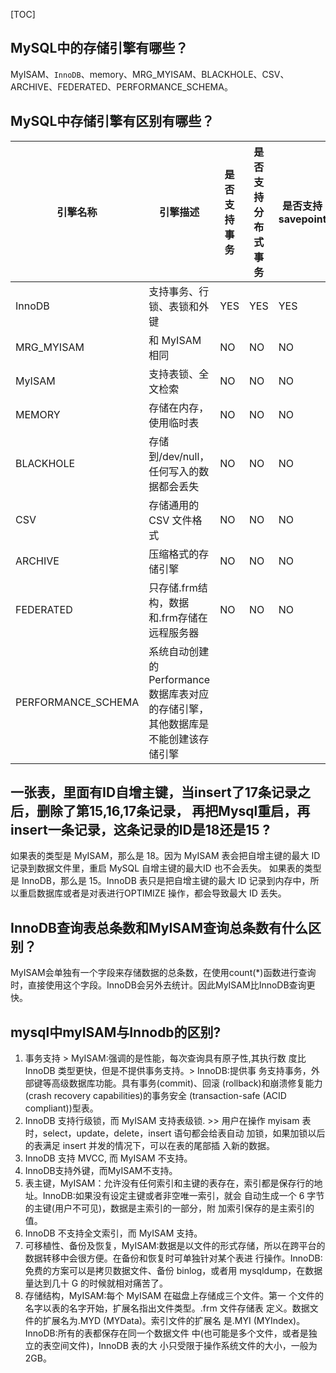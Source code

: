 [TOC]
## MySQL中的存储引擎有哪些？

MyISAM、`InnoDB`、memory、MRG_MYISAM、BLACKHOLE、CSV、ARCHIVE、FEDERATED、PERFORMANCE_SCHEMA。

## MySQL中存储引擎有区别有哪些？

| 引擎名称 | 引擎描述 | 是否支持事务 | 是否支持分布式事务 | 是否支持 savepoint |
| --- | --- | --- | --- | --- |
| InnoDB | 支持事务、行锁、表锁和外键 | YES | YES | YES |
| MRG_MYISAM | 和 MyISAM相同 | NO | NO | NO |
| MyISAM | 支持表锁、全文检索 | NO | NO | NO |
| MEMORY | 存储在内存，使用临时表 | NO | NO | NO |
| BLACKHOLE | 存储到/dev/null，任何写入的数据都会丢失 | NO | NO | NO |
| CSV | 存储通用的 CSV 文件格式 | NO | NO | NO |
| ARCHIVE | 压缩格式的存储引擎 | NO | NO | NO |
| FEDERATED | 只存储.frm结构，数据和.frm存储在远程服务器 | NO | NO | NO |
| PERFORMANCE_SCHEMA | 系统自动创建的Performance数据库表对应的存储引擎，其他数据库是不能创建该存储引擎 |  |  |  |


## 一张表，里面有ID自增主键，当insert了17条记录之后，删除了第15,16,17条记录， 再把Mysql重启，再insert一条记录，这条记录的ID是18还是15 ?

如果表的类型是 MyISAM，那么是 18。因为 MyISAM 表会把自增主键的最大 ID 记录到数据文件里，重启 MySQL 自增主键的最大ID 也不会丢失。
如果表的类型是 InnoDB，那么是 15。InnoDB 表只是把自增主键的最大 ID 记录到内存中，所以重启数据库或者是对表进行OPTIMIZE 操作，都会导致最大 ID 丢失。

## InnoDB查询表总条数和MyISAM查询总条数有什么区别？
MyISAM会单独有一个字段来存储数据的总条数，在使用count(*)函数进行查询时，直接使用这个字段。InnoDB会另外去统计。因此MyISAM比InnoDB查询更快。

## mysql中myISAM与Innodb的区别?

1. 事务支持 > MyISAM:强调的是性能，每次查询具有原子性,其执行数 度比 InnoDB 类型更快，但是不提供事务支持。> InnoDB:提供事 务支持事务，外部键等高级数据库功能。具有事务(commit)、回滚 (rollback)和崩溃修复能力(crash recovery capabilities)的事务安全 (transaction-safe (ACID compliant))型表。
2. InnoDB 支持行级锁，而 MyISAM 支持表级锁. >> 用户在操作 myisam 表时，select，update，delete，insert 语句都会给表自动 加锁，如果加锁以后的表满足 insert 并发的情况下，可以在表的尾部插 入新的数据。
3. InnoDB 支持 MVCC, 而 MyISAM 不支持。
4. InnoDB支持外键，而MyISAM不支持。
5. 表主键，MyISAM：允许没有任何索引和主键的表存在，索引都是保存行的地址。InnoDB:如果没有设定主键或者非空唯一索引，就会 自动生成一个 6 字节的主键(用户不可见)，数据是主索引的一部分，附 加索引保存的是主索引的值。
6. InnoDB 不支持全文索引，而 MyISAM 支持。
7. 可移植性、备份及恢复，MyISAM:数据是以文件的形式存储，所以在跨平台的数据转移中会很方便。在备份和恢复时可单独针对某个表进 行操作。InnoDB:免费的方案可以是拷贝数据文件、备份 binlog，或者用 mysqldump，在数据量达到几十 G 的时候就相对痛苦了。
8. 存储结构，MyISAM:每个 MyISAM 在磁盘上存储成三个文件。第一 个文件的名字以表的名字开始，扩展名指出文件类型。.frm 文件存储表 定义。数据文件的扩展名为.MYD (MYData)。索引文件的扩展名 是.MYI (MYIndex)。InnoDB:所有的表都保存在同一个数据文件 中(也可能是多个文件，或者是独立的表空间文件)，InnoDB 表的大 小只受限于操作系统文件的大小，一般为 2GB。